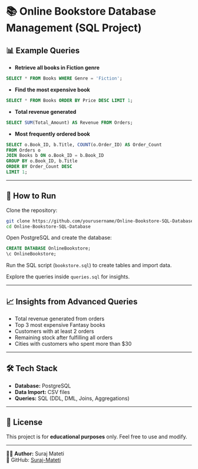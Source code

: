 # 📚 Online Bookstore Database Management (SQL Project)

## 📊 Example Queries
- **Retrieve all books in Fiction genre**
```sql
SELECT * FROM Books WHERE Genre = 'Fiction';
```

- **Find the most expensive book**
```sql
SELECT * FROM Books ORDER BY Price DESC LIMIT 1;
```

- **Total revenue generated**
```sql
SELECT SUM(Total_Amount) AS Revenue FROM Orders;
```

- **Most frequently ordered book**
```sql
SELECT o.Book_ID, b.Title, COUNT(o.Order_ID) AS Order_Count
FROM Orders o
JOIN Books b ON o.Book_ID = b.Book_ID
GROUP BY o.Book_ID, b.Title
ORDER BY Order_Count DESC
LIMIT 1;
```

---

## 🚀 How to Run

Clone the repository:
```bash
git clone https://github.com/yourusername/Online-Bookstore-SQL-Database.git
cd Online-Bookstore-SQL-Database
```

Open PostgreSQL and create the database:
```sql
CREATE DATABASE OnlineBookstore;
\c OnlineBookstore;
```

Run the SQL script (`bookstore.sql`) to create tables and import data.

Explore the queries inside `queries.sql` for insights.

---

## 📈 Insights from Advanced Queries
- Total revenue generated from orders  
- Top 3 most expensive Fantasy books  
- Customers with at least 2 orders  
- Remaining stock after fulfilling all orders  
- Cities with customers who spent more than $30  

---

## 🛠️ Tech Stack
- **Database:** PostgreSQL  
- **Data Import:** CSV files  
- **Queries:** SQL (DDL, DML, Joins, Aggregations)  

---

## 📄 License
This project is for **educational purposes** only. Feel free to use and modify.

---

👨‍💻 **Author:** Suraj Mateti  
🔗 GitHub: [Suraj-Mateti](https://github.com/Suraj-Mateti)
